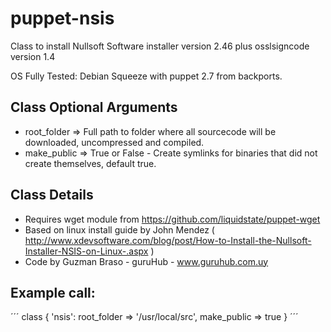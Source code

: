 puppet-nsis
====================


Class to install Nullsoft Software installer version 2.46 plus osslsigncode version 1.4

OS Fully Tested: Debian Squeeze with puppet 2.7 from backports.


Class Optional Arguments
---------------------
+ root_folder 		=> Full path to folder where all sourcecode will be downloaded, uncompressed and compiled. 
+ make_public 		=> True or False - Create symlinks for binaries that did not create themselves, default true.


Class Details
---------------------

+ Requires wget module from https://github.com/liquidstate/puppet-wget
+ Based on linux install guide by John Mendez ( http://www.xdevsoftware.com/blog/post/How-to-Install-the-Nullsoft-Installer-NSIS-on-Linux-.aspx )
+ Code by Guzman Braso - guruHub - www.guruhub.com.uy


Example call:
---------------------
´´´
class { 'nsis':
	root_folder => '/usr/local/src',
	make_public => true
}
´´´
